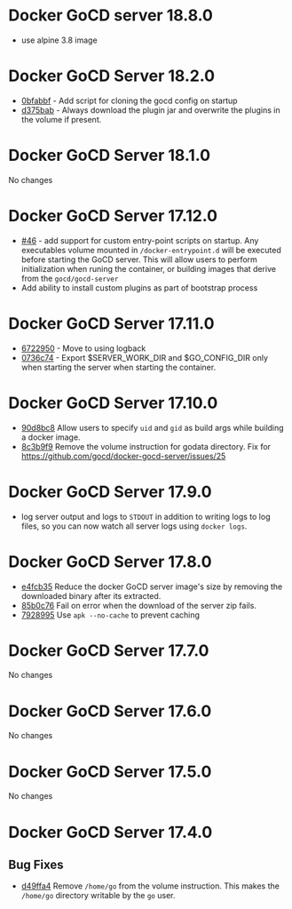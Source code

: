 # Docker GoCD server 18.8.0

* use alpine 3.8 image

# Docker GoCD Server 18.2.0

* [0bfabbf](https://github.com/gocd/docker-gocd-server/commit/0bfabbfb073a01d9cf8b3811165e336e0f2be37b) - Add script for cloning the gocd config on startup
* [d375bab](https://github.com/gocd/docker-gocd-server/commit/d375babfd8de5ab5f19b895fa84e29f330a62830) - Always download the plugin jar and overwrite the plugins in the volume if present.

# Docker GoCD Server 18.1.0

No changes

# Docker GoCD Server 17.12.0

* [#46](https://github.com/gocd/docker-gocd-server/issues/46) - add support for custom entry-point scripts on startup. Any executables volume mounted in `/docker-entrypoint.d` will be executed before starting the GoCD server. This will allow users to perform initialization when runing the container, or building images that derive from the `gocd/gocd-server`
* Add ability to install custom plugins as part of bootstrap process

# Docker GoCD Server 17.11.0

* [6722950](https://github.com/gocd/docker-gocd-server/commit/67229502db6b38d08de837bde320107a659b7ea7) - Move to using logback
* [0736c74](https://github.com/gocd/docker-gocd-server/commit/0736c74da43baab6cdae23c5e6db19489cfa4b5e) - Export $SERVER_WORK_DIR and $GO_CONFIG_DIR only when starting the server when starting the container.

# Docker GoCD Server 17.10.0

* [90d8bc8](https://github.com/gocd/docker-gocd-server/commit/90d8bc8d9abef7198351fb4a7c35f88bde386ebe) Allow users to specify `uid` and `gid` as build args while building a docker image.
* [8c3b9f9](https://github.com/gocd/docker-gocd-server/commit/8c3b9f90a81a296cc95f2f34e13c6eea39b172d0) Remove the volume instruction for godata directory. Fix for https://github.com/gocd/docker-gocd-server/issues/25

# Docker GoCD Server 17.9.0

* log server output and logs to `STDOUT` in addition to writing logs to log files, so you can now watch all server logs using `docker logs`.

# Docker GoCD Server 17.8.0

* [e4fcb35](https://github.com/gocd/docker-gocd-server/commit/e4fcb355848877689fdf4d193d554573056c85f0) Reduce the docker GoCD server image's size by removing the downloaded binary after its extracted.
* [85b0c76](https://github.com/gocd/docker-gocd-server/commit/85b0c76321cc2fffbcaae913b757f6cf72782cdf) Fail on error when the download of the server zip fails.
* [7928995](https://github.com/gocd/docker-gocd-server/commit/792899553210ec006131e562c3ba94f3d53da6d6) Use `apk --no-cache` to prevent caching

# Docker GoCD Server 17.7.0

No changes

# Docker GoCD Server 17.6.0

No changes

# Docker GoCD Server 17.5.0

No changes

# Docker GoCD Server 17.4.0

## Bug Fixes

* [d49ffa4](https://github.com/gocd/docker-gocd-server/commit/d49ffa4) Remove `/home/go` from the volume instruction. This makes the `/home/go` directory writable by the `go` user.
